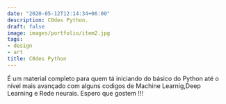 ```yaml
---
date: "2020-05-12T12:14:34+06:00"
description: C0des Python.
draft: false
image: images/portfolio/item2.jpg
tags:
- design
- art
title: C0des Python
---
```


É um material completo para quem tá iniciando do básico do Python até o nível mais avançado com alguns codigos de Machine Learnig,Deep Learning e Rede neurais. Espero que gostem !!!


